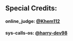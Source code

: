 ## Special Credits: 
#### online_judge: [@Khem112](https://github.com/Khem112)
#### sys-calls-os: [@harry-dev98](https://github.com/harry-dev98)
